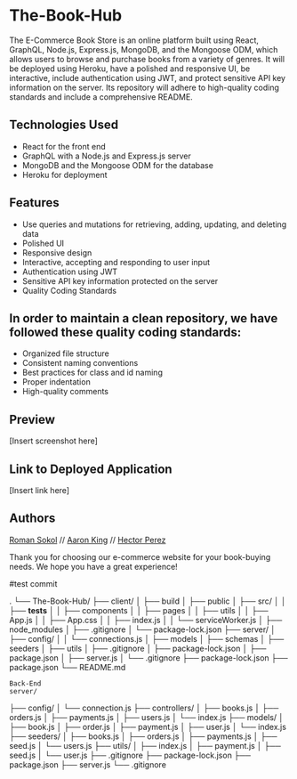 # The-Book-Hub

The E-Commerce Book Store is an online platform built using React, GraphQL, Node.js, Express.js, MongoDB, and the Mongoose ODM, which allows users to browse and purchase books from a variety of genres. It will be deployed using Heroku, have a polished and responsive UI, be interactive, include authentication using JWT, and protect sensitive API key information on the server. Its repository will adhere to high-quality coding standards and include a comprehensive README.

## Technologies Used

- React for the front end
- GraphQL with a Node.js and Express.js server
- MongoDB and the Mongoose ODM for the database
- Heroku for deployment

## Features

- Use queries and mutations for retrieving, adding, updating, and deleting data
- Polished UI
- Responsive design
- Interactive, accepting and responding to user input
- Authentication using JWT
- Sensitive API key information protected on the server
- Quality Coding Standards

## In order to maintain a clean repository, we have followed these quality coding standards:

- Organized file structure
- Consistent naming conventions
- Best practices for class and id naming
- Proper indentation
- High-quality comments

## Preview

[Insert screenshot here]

## Link to Deployed Application

[Insert link here]

## Authors

[Roman Sokol](https://github.com/sokolroman) //
[Aaron King](https://github.com/Aaronpqking) //
[Hector Perez](https://github.com/noviceprogrammeroh)

Thank you for choosing our e-commerce website for your book-buying needs. We hope you have a great experience!

#test commit

.
└── The-Book-Hub/
    ├── client/
    │   ├── build
    │   ├── public
    │   ├── src/
    │   │   ├── __tests__
    │   │   ├── components
    │   │   ├── pages
    │   │   ├── utils
    │   │   ├── App.js
    │   │   ├── App.css
    │   │   ├── index.js
    │   │   └── serviceWorker.js
    │   ├── node_modules
    │   ├── .gitignore
    │   └── package-lock.json
    ├── server/
    │   ├── config/
    │   │   └── connections.js
    │   ├── models
    │   ├── schemas
    │   ├── seeders
    │   ├── utils
    │   ├── .gitignore
    │   ├── package-lock.json
    │   ├── package.json
    │   ├── server.js
    │   └── .gitignore
    ├── package-lock.json
    ├── package.json
    └── README.md


    Back-End
    server/
├── config/
│   └── connection.js
├── controllers/
│   ├── books.js
│   ├── orders.js
│   ├── payments.js
│   ├── users.js
│   └── index.js
├── models/
│   ├── book.js
│   ├── order.js
│   ├── payment.js
│   ├── user.js
│   └── index.js
├── seeders/
│   ├── books.js
│   ├── orders.js
│   ├── payments.js
│   ├── seed.js
│   └── users.js
├── utils/
│   ├── index.js
│   ├── payment.js
│   ├── seed.js
│   └── user.js
├── .gitignore
├── package-lock.json
├── package.json
├── server.js
└── .gitignore
